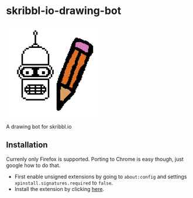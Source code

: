 # skribbl-io-drawing-bot
![Logo](https://raw.githubusercontent.com/Zipdox/skribbl-io-drawing-bot/master/icons/256.png)

A drawing bot for skribbl.io

## Installation
Currenly only Firefox is supported. Porting to Chrome is easy though, just google how to do that.

  * First enable unsigned extensions by going to `about:config` and settings `xpinstall.signatures.required` to `false`.
  * Install the extension by clicking [here](https://github.com/Zipdox/skribbl-io-drawing-bot/releases/download/1.0/skribbl-io-drawing-bot.xpi).

